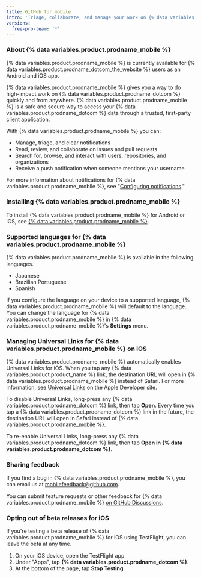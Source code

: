 ```yaml
---
title: GitHub for mobile
intro: 'Triage, collaborate, and manage your work on {% data variables.product.company_short %} from your mobile device.'
versions:
  free-pro-team: '*'
---
```


### About {% data variables.product.prodname_mobile %}

{% data variables.product.prodname_mobile %} is currently available for {% data variables.product.prodname_dotcom_the_website %} users as an Android and iOS app.

{% data variables.product.prodname_mobile %} gives you a way to do high-impact work on {% data variables.product.prodname_dotcom %} quickly and from anywhere. {% data variables.product.prodname_mobile %} is a safe and secure way to access your {% data variables.product.prodname_dotcom %} data through a trusted, first-party client application.

With {% data variables.product.prodname_mobile %} you can:
- Manage, triage, and clear notifications
- Read, review, and collaborate on issues and pull requests
- Search for, browse, and interact with users, repositories, and organizations
- Receive a push notification when someone mentions your username

For more information about notifications for {% data variables.product.prodname_mobile %}, see "[Configuring notifications](/github/managing-subscriptions-and-notifications-on-github/configuring-notifications#enabling-push-notifications-with-github-for-mobile)."

### Installing {% data variables.product.prodname_mobile %}

To install {% data variables.product.prodname_mobile %} for Android or iOS, see [{% data variables.product.prodname_mobile %}](https://github.com/mobile).

### Supported languages for {% data variables.product.prodname_mobile %}

{% data variables.product.prodname_mobile %} is available in the following languages.

- Japanese
- Brazilian Portuguese
- Spanish

If you configure the language on your device to a supported language, {% data variables.product.prodname_mobile %} will default to the language. You can change the language for {% data variables.product.prodname_mobile %} in {% data variables.product.prodname_mobile %}'s **Settings** menu.

### Managing Universal Links for {% data variables.product.prodname_mobile %} on iOS

{% data variables.product.prodname_mobile %} automatically enables Universal Links for iOS. When you tap any {% data variables.product.product_name %} link, the destination URL will open in {% data variables.product.prodname_mobile %} instead of Safari. For more information, see [Universal Links](https://developer.apple.com/ios/universal-links/) on the Apple Developer site.

To disable Universal Links, long-press any {% data variables.product.prodname_dotcom %} link, then tap **Open**. Every time you tap a {% data variables.product.prodname_dotcom %} link in the future, the destination URL will open in Safari instead of {% data variables.product.prodname_mobile %}.

To re-enable Universal Links, long-press any {% data variables.product.prodname_dotcom %} link, then tap **Open in {% data variables.product.prodname_dotcom %}**.

### Sharing feedback

If you find a bug in {% data variables.product.prodname_mobile %}, you can email us at <a href="mailto:mobilefeedback@github.com">mobilefeedback@github.com</a>.

You can submit feature requests or other feedback for {% data variables.product.prodname_mobile %} [on GitHub Discussions](https://github.com/github/feedback/discussions?discussions_q=category%3A%22Mobile+Feedback%22).

### Opting out of beta releases for iOS

If you're testing a beta release of {% data variables.product.prodname_mobile %} for iOS using TestFlight, you can leave the beta at any time.

1. On your iOS device, open the TestFlight app.
2. Under "Apps", tap **{% data variables.product.prodname_dotcom %}**.
3. At the bottom of the page, tap **Stop Testing**.
